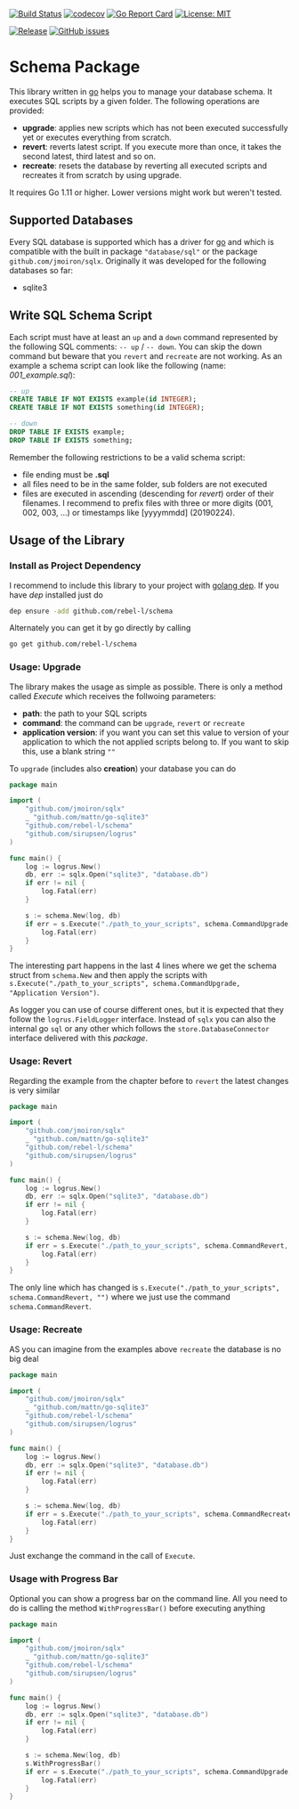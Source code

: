 [![Build Status](https://travis-ci.org/rebel-l/schema.svg?branch=master)](https://travis-ci.org/rebel-l/schema) 
[![codecov](https://codecov.io/gh/rebel-l/schema/branch/master/graph/badge.svg)](https://codecov.io/gh/rebel-l/schema)
[![Go Report Card](https://goreportcard.com/badge/github.com/rebel-l/schema)](https://goreportcard.com/report/github.com/rebel-l/schema)
[![License: MIT](https://img.shields.io/badge/License-MIT-yellow.svg)](https://opensource.org/licenses/MIT)

[![Release](https://img.shields.io/github/release/rebel-l/schema.svg?label=Release)](https://github.com/rebel-l/schema/releases)
[![GitHub issues](https://img.shields.io/github/issues/rebel-l/schema.svg)](https://github/rebel-l/schema/issues)

# Schema Package
This library written in [go](https://golang.org) helps you to manage your database schema. It executes SQL scripts by a 
given folder. The following operations are provided:
- **upgrade**: applies new scripts which has not been executed successfully yet or executes everything from scratch.
- **revert**: reverts latest script. If you execute more than once, it takes the second latest, third latest and so on.
- **recreate**: resets the database by reverting all executed scripts and recreates it from scratch by using upgrade.

It requires Go 1.11 or higher. Lower versions might work but weren't tested.

## Supported Databases
Every SQL database is supported which has a driver for [go](https://golang.org) and which is compatible with the built in
package `"database/sql"` or the package `github.com/jmoiron/sqlx`. Originally it was developed for the following databases 
so far:
- sqlite3

## Write SQL Schema Script
Each script must have at least an `up` and a `down` command represented by the following SQL comments: `-- up` / `-- down`.
You can skip the down command but beware that you `revert` and `recreate` are not working. As an example a schema script
can look like the following (name: _001_example.sql_):

```sql
-- up
CREATE TABLE IF NOT EXISTS example(id INTEGER);
CREATE TABLE IF NOT EXISTS something(id INTEGER);

-- down
DROP TABLE IF EXISTS example;
DROP TABLE IF EXISTS something;

```

Remember the following restrictions to be a valid schema script:
- file ending must be **.sql**
- all files need to be in the same folder, sub folders are not executed
- files are executed in ascending (descending for _revert_) order of their filenames. I recommend to prefix files with 
three or more digits (001, 002, 003, ...) or timestamps like [yyyymmdd] (20190224).

## Usage of the Library

### Install as Project Dependency
I recommend to include this library to your project with [golang dep](https://github.com/golang/dep). If you have _dep_
installed just do

```bash
dep ensure -add github.com/rebel-l/schema
```

Alternately you can get it by go directly by calling

```bash
go get github.com/rebel-l/schema
```

### Usage: Upgrade
The library makes the usage as simple as possible. There is only a method called _Execute_ which receives the follwoing 
parameters:
- **path**: the path to your SQL scripts
- **command**: the command can be `upgrade`, `revert` or `recreate`
- **application version**: if you want you can set this value to version of your application to which the not applied 
scripts belong to. If you want to skip this, use a blank string `""` 
 
To `upgrade` (includes also **creation**) your database you can do

```go
package main

import (
	"github.com/jmoiron/sqlx"
	_ "github.com/mattn/go-sqlite3"
	"github.com/rebel-l/schema"
	"github.com/sirupsen/logrus"
)

func main() {
	log := logrus.New()
	db, err := sqlx.Open("sqlite3", "database.db")
	if err != nil {
		log.Fatal(err)
	}

	s := schema.New(log, db)
	if err = s.Execute("./path_to_your_scripts", schema.CommandUpgrade, "Application Version"); err != nil {
		log.Fatal(err)
	}
}
``` 

The interesting part happens in the last 4 lines where we get the schema struct from `schema.New` and then apply the scripts
with `s.Execute("./path_to_your_scripts", schema.CommandUpgrade, "Application Version")`. 

As logger you can use of course different ones, but it is expected that they follow the `logrus.FieldLogger` interface.
Instead of `sqlx` you can also the internal go `sql` or any other which follows the `store.DatabaseConnector` interface
delivered with this _package_. 

### Usage: Revert
Regarding the example from the chapter before to `revert` the latest changes is very similar

```go
package main

import (
	"github.com/jmoiron/sqlx"
	_ "github.com/mattn/go-sqlite3"
	"github.com/rebel-l/schema"
	"github.com/sirupsen/logrus"
)

func main() {
	log := logrus.New()
	db, err := sqlx.Open("sqlite3", "database.db")
	if err != nil {
		log.Fatal(err)
	}

	s := schema.New(log, db)
	if err = s.Execute("./path_to_your_scripts", schema.CommandRevert, ""); err != nil {
		log.Fatal(err)
	}
}
```

The only line which has changed is `s.Execute("./path_to_your_scripts", schema.CommandRevert, "")` where we just use 
the command `schema.CommandRevert`.

### Usage: Recreate
AS you can imagine from the examples above `recreate` the database is no big deal

```go
package main

import (
	"github.com/jmoiron/sqlx"
	_ "github.com/mattn/go-sqlite3"
	"github.com/rebel-l/schema"
	"github.com/sirupsen/logrus"
)

func main() {
	log := logrus.New()
	db, err := sqlx.Open("sqlite3", "database.db")
	if err != nil {
		log.Fatal(err)
	}

	s := schema.New(log, db)
	if err = s.Execute("./path_to_your_scripts", schema.CommandRecreate, ""); err != nil {
		log.Fatal(err)
	}
}
```

Just exchange the command in the call of `Execute`.

### Usage with Progress Bar
Optional you can show a progress bar on the command line. All you need to do is calling the method `WithProgressBar()`
before executing anything

```go
package main

import (
	"github.com/jmoiron/sqlx"
	_ "github.com/mattn/go-sqlite3"
	"github.com/rebel-l/schema"
	"github.com/sirupsen/logrus"
)

func main() {
	log := logrus.New()
	db, err := sqlx.Open("sqlite3", "database.db")
	if err != nil {
		log.Fatal(err)
	}

	s := schema.New(log, db)
	s.WithProgressBar()
	if err = s.Execute("./path_to_your_scripts", schema.CommandUpgrade, "Application Version"); err != nil {
		log.Fatal(err)
	}
}
``` 
